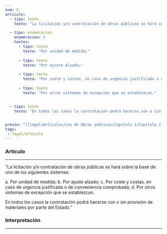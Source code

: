 ```yaml
---
num: 5
articulo: 
  - tipo: texto
    texto: "La licitación y/o contratación de obras públicas se hará sobre la base de uno de los siguientes sistemas:"

  - tipo: enumeracion
    enumeracion: 5
    textos:
      - tipo: texto
        texto: "Por unidad de medida;"
    
      - tipo: texto
        texto: "Por ajuste alzado;"
    
      - tipo: texto
        texto: "Por coste y costas, en caso de urgencia justificada o de conveniencia comprobada;"
    
      - tipo: texto
        texto: "Por otros sistemas de excepción que se establezcan."
    
    
  - tipo: texto
    texto: "En todos los casos la contratación podrá hacerse con o sin provisión de materiales por parte del Estado."


previo: "[[legal/Articulos/Ley de Obras públicas/Capítulo 1/Capítulo 1, De las obras públicas en general.md|Capítulo 1, De las obras públicas en general]]"
tags: 
 - legal/articulo
---
```

### Artículo
---
"La licitación y/o contratación de obras públicas se hará sobre la base de uno de los siguientes sistemas:

 a. Por unidad de medida;
 b. Por ajuste alzado;
 c. Por coste y costas, en caso de urgencia justificada o de conveniencia comprobada;
 d. Por otros sistemas de excepción que se establezcan.

En todos los casos la contratación podrá hacerse con o sin provisión de materiales por parte del Estado."

### Interpretación
---
